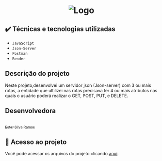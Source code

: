 <h1 align="center"> 
  
  ![Logo](https://res.cloudinary.com/practicaldev/image/fetch/s--Bb9ilzPG--/c_imagga_scale,f_auto,fl_progressive,h_900,q_auto,w_1600/https://dev-to-uploads.s3.amazonaws.com/uploads/articles/ufu6exnzkz80auwf205h.png)</h1>

<p aling = "center">

## ✔️ Técnicas e tecnologias utilizadas

- ``JavaScript``
- ``Json-Server``
- ``Postman``
- ``Render``
</p>

## Descrição do projeto 

<p align="justify">
  
 Neste projeto,desenvolvei um servidor json (Json-server) com 3 ou mais rotas,
 a entidade que ultilizei nas rotas precisava ter 4 ou mais atributos nas quais o
 usuário poderá realizar o GET, POST, PUT, e DELETE.

</p>

## Desenvolvedora

[<br><sub>Ester Silva Ramos</sub>](https://github.com/EsterM99) 

## 📁 Acesso ao projeto
Você pode acessar os arquivos do projeto clicando [aqui](https://jsonserver-ester-zdp7.onrender.com/).
